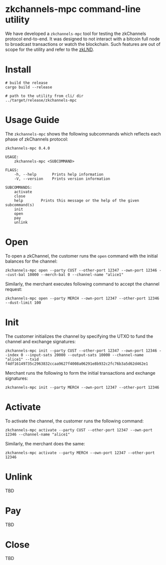 # zkchannels-mpc command-line utility

We have developed a `zkchannels-mpc` tool for testing the zkChannels protocol end-to-end. It was designed to not interact with a bitcoin full node to broadcast transactions or watch the blockchain. Such features are out of scope for the utility and refer to the [zkLND](https://github.com/boltlabs-inc/lnd).

# Install

    # build the release
    cargo build --release

    # path to the utility from cli/ dir
    ../target/release/zkchannels-mpc

# Usage Guide

The `zkchannels-mpc` shows the following subcommands which reflects each phase of zkChannels protocol:

    zkchannels-mpc 0.4.0

    USAGE:
        zkchannels-mpc <SUBCOMMAND>

    FLAGS:
        -h, --help       Prints help information
        -V, --version    Prints version information

    SUBCOMMANDS:
        activate    
        close       
        help        Prints this message or the help of the given subcommand(s)
        init        
        open        
        pay         
        unlink    

# Open

To open a zkChannel, the customer runs the `open` command with the initial balances for the channel:

    zkchannels-mpc open --party CUST --other-port 12347 --own-port 12346 --cust-bal 10000 --merch-bal 0 --channel-name "alice1"

Similarly, the merchant executes following command to accept the channel request:

    zkchannels-mpc open --party MERCH --own-port 12347 --other-port 12346 --dust-limit 100

# Init

The customer initializes the channel by specifying the UTXO to fund the channel and exchange signatures:

    zkchannels-mpc init --party CUST --other-port 12347 --own-port 12346 --index 0 --input-sats 20000 --output-sats 10000 --channel-name "alice1" --txid f4df16149735c2963832ccaa9627f4008a06291e8b932c2fc76b3a5d62d462e1

Merchant runs the following to form the initial transactions and exchange signatures:

    zkchannels-mpc init --party MERCH --own-port 12347 --other-port 12346

# Activate

To activate the channel, the customer runs the following command:

    zkchannels-mpc activate --party CUST --other-port 12347 --own-port 12346 --channel-name "alice1"

Similarly, the merchant does the same:

    zkchannels-mpc activate --party MERCH --own-port 12347 --other-port 12346

# Unlink

TBD

# Pay

TBD

# Close

TBD
